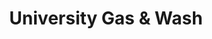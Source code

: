 ---
title: "University Gas & Wash"
url: /east-lansing/university-gas-und-wash/
shop: Lebensmittel
---